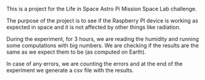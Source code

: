 This is a project for the Life in Space Astro Pi Mission Space Lab challenge.

The purpose of the project is to see if the Raspberry PI device is working as expected in space and it is not affected by other things like radiation.

During the experiment, for 3 hours, we are reading the humidity and running some computations with big numbers. 
We are checking if the results are the same as we expect them to be (as computed on Earth).

In case of any errors, we are counting the errors and at the end of the experiment we generate a csv file with the results.



